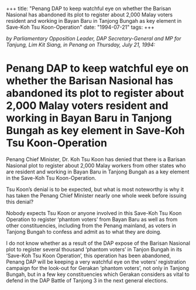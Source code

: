 +++ 
title: "Penang DAP to keep watchful eye on whether the Barisan Nasional has abandoned its plot to register about 2,000 Malay voters resident and working in Bayan Baru in Tanjong Bungah as key element in Save-Koh Tsu Koon-Operation"
date: "1994-07-21"
tags:
+++

_by Parliamentary Opposition Leader, DAP Secretary-General and MP for Tanjung, Lim Kit Siang, in Penang on Thursday, July 21, 1994:_

# Penang DAP to keep watchful eye on whether the Barisan Nasional has abandoned its plot to register about 2,000 Malay voters resident and working in Bayan Baru in Tanjong Bungah as key element in Save-Koh Tsu Koon-Operation

Penang Chief Minister, Dr. Koh Tsu Koon has denied that there is a Barisan Nasional plot to register about 2,000 Malay workers from other states who are resident and working in Bayan Baru in Tanjong Bungah as a key element in the Save-Koh Tsu Koon-Operation.</u>

Tsu Koon’s denial is to be expected, but what is most noteworthy is why it has taken the Penang Chief Minister nearly one whole week before issuing this denial?

Nobody expects Tsu Koon or anyone involved in this Save-Koh Tsu Koon Operation to register ‘phantom voters’ from Bayan Baru as well as from other constituencies, including from the Penang mainland, as voters in Tanjong Bungah to confess and admit as to what they are doing.

I do not know whether as a result of the DAP expose of the Barisan Nasional plot to register several thousand ‘phantom voters’ in Tanjon Bungah in its ‘Save-Koh Tsu Koon Operation’, this operation has been abandoned, Penang DAP will be keeping a very watchful eye on the voters’ registration campaign for the look-out for Gerakan ‘phantom voters’, not only in Tanjong Bungah, but in a few key constituencies which Gerakan considers as vital to defend in the DAP Battle of Tanjong 3 in the next general elections.
 
